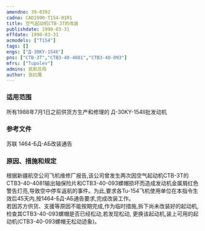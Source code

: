 ```yaml
---
amendno: 39-0392  
cadno: CAD1990-T154-01R1  
title: 空气起动机CTB-3T的改装  
publishdate: 1990-03-31  
effdate: 1990-03-31  
acmodels: ["T154"]  
tags: []  
engs: ["Д-30KY-154Ⅱ"]  
pns: ["CTB-3T","CTB3-40-4081","CTB3-40-093"]  
mfrs: ["Tupolev"]  
admins: 民航总局  
author: 张红鹰  
---
```

  
### 适用范围  
所有1988年7月1日之前供货方生产和修理的 Д-30KY-154Ⅱ批发动机  
  
<!--more-->  
### 参考文件  
  苏联 1464-БД-АБ改装通告  
  
### 原因、措施和规定  

  根据新疆航空公司飞机维修厂报告,该公司曾发生两次因空气起动机CTB-3T的CTB3-40-4081输出轴保险片和CTB3-40-093螺帽损坏而造成发动机金属屑红色警告灯亮,导致空中停车返航的事件。为此,要求各Tu-154飞机使用单位在本指令生效后45天内,按1464-БД-АБ通告要求,完成改装工作。  
  若因苏方供货、支援等原因不能按期完成,作为临时措施,拆下尚未改装好的起动机,检查其CTB3-40-093螺帽是否已经松动,若发现松动, 更换该起动机,装上可用的起动机(CTB3-40-093螺帽无松动迹象)。  

